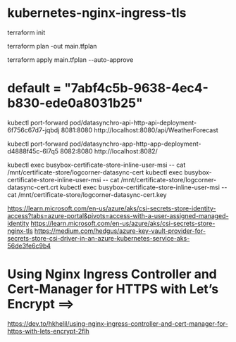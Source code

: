# kubernetes-nginx-ingress-tls

terraform init 

terraform plan -out main.tfplan

terraform apply main.tfplan --auto-approve


# default     = "7abf4c5b-9638-4ec4-b830-ede0a8031b25"


 kubectl port-forward pod/datasynchro-api-http-api-deployment-6f756c67d7-jqbdj 8081:8080
http://localhost:8080/api/WeatherForecast


 kubectl port-forward pod/datasynchro-app-http-app-deployment-d4888f45c-6l7q5 8082:8080
 http://localhost:8082/



 kubectl exec busybox-certificate-store-inline-user-msi -- cat /mnt/certificate-store/logcorner-datasync-cert
kubectl exec busybox-certificate-store-inline-user-msi -- cat /mnt/certificate-store/logcorner-datasync-cert.crt
kubectl exec busybox-certificate-store-inline-user-msi -- cat /mnt/certificate-store/logcorner-datasync-cert.key


https://learn.microsoft.com/en-us/azure/aks/csi-secrets-store-identity-access?tabs=azure-portal&pivots=access-with-a-user-assigned-managed-identity
https://learn.microsoft.com/en-us/azure/aks/csi-secrets-store-nginx-tls
https://medium.com/hedgus/azure-key-vault-provider-for-secrets-store-csi-driver-in-an-azure-kubernetes-service-aks-56de3fe6c9b4

# Using Nginx Ingress Controller and Cert-Manager for HTTPS with Let’s Encrypt ==> 

https://dev.to/hkhelil/using-nginx-ingress-controller-and-cert-manager-for-https-with-lets-encrypt-2flh